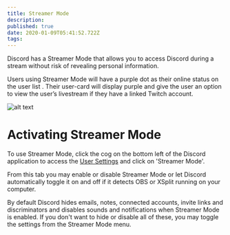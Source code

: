 ```yaml
---
title: Streamer Mode
description: 
published: true
date: 2020-01-09T05:41:52.722Z
tags: 
---
```


Discord has a Streamer Mode that allows you to access Discord during a stream without risk of revealing personal information.

Users using Streamer Mode will have a purple dot as their online status on the user list . Their user-card will display purple and give the user an option to view the user’s livestream if they have a linked Twitch account. 

![alt text](http://i.imgur.com/zt8qHVQ.png?1)

# Activating Streamer Mode
To use Streamer Mode, click the cog on the bottom left of the Discord application to access the [User Settings](/user-settings) and click on 'Streamer Mode'.

From this tab you may enable or disable Streamer Mode or let Discord automatically toggle it on and off if it detects OBS or XSplit running on your computer.

By default Discord hides emails, notes, connected accounts, invite links and discriminators and disables sounds and notifications when Streamer Mode is enabled. If you don't want to hide or disable all of these, you may toggle the settings from the Streamer Mode menu. 